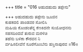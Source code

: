 +++
title = "016 ಅಹುದಹುದು ತಪ್ಪೇನು"

+++
ಅಹುದಹುದು ತಪ್ಪೇನು ಜೂಜಿನ  
ಕುಹಕದಲಿ ಪಾಂಡವರ ಸೋಲಿಸಿ  
ಮಹಿಯ ಕೊಂಡಂತೆನ್ನ ಕೆಣಕಿದನೇ ಸುಯೋಧನನು  
ಸಹಸದಿಂದವೆ ತುರುವ ಮರಳಿಚಿ  
ತಹೆನು ಬಳಿಕಾ ಕೌರವನ ನಿ  
ರ್ವಹಿಸಲೀವೆನೆ ಸೂರೆಗೊಂಬೆನು ಹಸ್ತಿನಾಪುರವ      ॥16॥